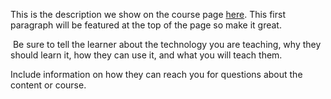 This is the description we show on the course page [here](https://lab.github.com/Mountbash/test). This first paragraph will be featured at the top of the page so make it great.
​

​
Be sure to tell the learner about the technology you are teaching, why they should learn it, how they can use it, and what you will teach them.
​


Include information on how they can reach you for questions about the content or course. 